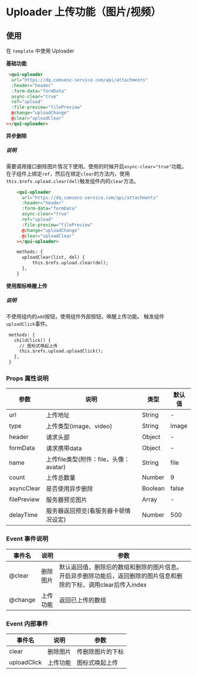 # Uploader 上传功能（图片/视频）

## 使用
在 `template` 中使用 Uploader
 
**基础功能**
```html
 <qui-uploader
  url="https://dq.comsenz-service.com/api/attachments"
  :header="header"
  :form-data="formData"
  async-clear="true"
  ref="upload"
  :file-preview="filePreview"
  @change="uploadChange"
  @clear="uploadClear"
></qui-uploader>
```

**异步删除**
##### 说明
需要调用接口删除图片情况下使用。使用的时候开启`async-clear="true"`功能。
在子组件上绑定`ref`，然后在绑定`clear`的方法内，使用`this.$refs.upload.clear(del)`触发组件内的`clear`方法。
```html
    <qui-uploader
      url="https://dq.comsenz-service.com/api/attachments"
      :header="header"
      :form-data="formData"
      async-clear="true"
      ref="upload"
      :file-preview="filePreview"
      @change="uploadChange"
      @clear="uploadClear"
    ></qui-uploader>

    methods: {
      uploadClear(list, del) {
          this.$refs.upload.clear(del);
      },
    }
```

**使用图标唤醒上传**
##### 说明
不使用组内的`add`按钮，使用组件外部按钮，唤醒上传功能。
触发组件`uploadClick`事件。
```html
 methods: {
   childClick() {
     // 图标式唤起上传
     this.$refs.upload.uploadClick();
   },
 }
```

### Props 属性说明

| 参数 | 说明 | 类型 | 默认值 |
| ---- | ---- | ---- | ---- |
|url|上传地址|String|-
|type|上传类型(image、video)|String|image
|header|请求头部|Object|-
|formData|请求携带data|Object|-
|name|上传file类型(附件：file，头像：avatar)|String|file
|count|上传总数量|Number|9
|asyncClear|是否使用异步删除|Boolean|false
|filePreview|服务器预览图片|Array|-
|delayTime|服务器返回预览(看服务器卡顿情况设定)|Number|500

### Event 事件说明

| 事件名 | 说明 | 参数 |
| ---- | ---- | ---- |
|@clear|删除图片|默认返回值，删除后的数组和删除的图片信息。开启异步删除功能后，返回删除的图片信息和删除的下标，调用clear后传入index
|@change|上传功能|返回已上传的数组

### Event 内部事件
| 事件名 | 说明 | 参数 |
| ---- | ---- | ---- |
|clear|删除图片|传删除图片的下标
|uploadClick|上传功能|图标式唤起上传
